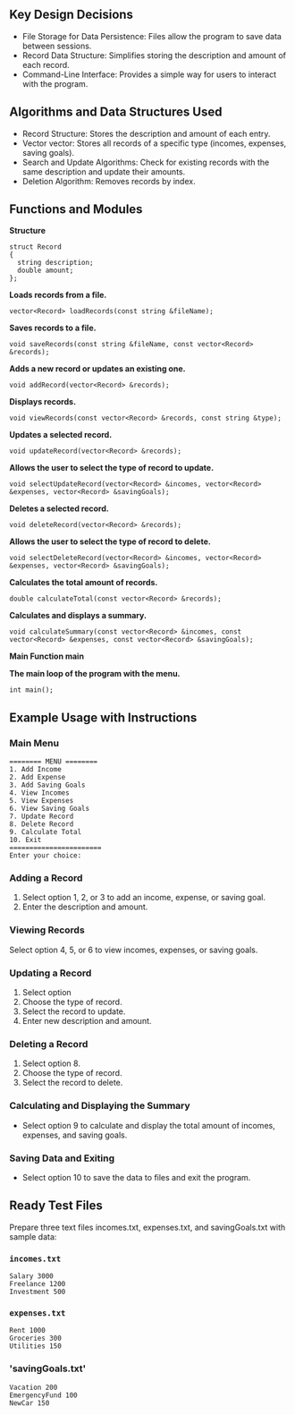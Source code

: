 Key Design Decisions
-
- File Storage for Data Persistence: Files allow the program to save data between sessions.
- Record Data Structure: Simplifies storing the description and amount of each record.
- Command-Line Interface: Provides a simple way for users to interact with the program.

Algorithms and Data Structures Used
-
- Record Structure: Stores the description and amount of each entry.
- Vector vector<Record>: Stores all records of a specific type (incomes, expenses, saving goals).
- Search and Update Algorithms: Check for existing records with the same description and update their amounts.
- Deletion Algorithm: Removes records by index.

Functions and Modules
-
**Structure**

    struct Record
    {
      string description;
      double amount;
    };

**Loads records from a file.**


    vector<Record> loadRecords(const string &fileName);


**Saves records to a file.**


    void saveRecords(const string &fileName, const vector<Record> &records);

**Adds a new record or updates an existing one.**


    void addRecord(vector<Record> &records);

**Displays records.**


    void viewRecords(const vector<Record> &records, const string &type);

**Updates a selected record.**


    void updateRecord(vector<Record> &records);

**Allows the user to select the type of record to update.**


    void selectUpdateRecord(vector<Record> &incomes, vector<Record> &expenses, vector<Record> &savingGoals);

**Deletes a selected record.**


    void deleteRecord(vector<Record> &records);

**Allows the user to select the type of record to delete.**

    void selectDeleteRecord(vector<Record> &incomes, vector<Record> &expenses, vector<Record> &savingGoals);

**Calculates the total amount of records.**

    double calculateTotal(const vector<Record> &records);

**Calculates and displays a summary.**

    void calculateSummary(const vector<Record> &incomes, const vector<Record> &expenses, const vector<Record> &savingGoals);


**Main Function main**

**The main loop of the program with the menu.**

    int main();

Example Usage with Instructions
-

### Main Menu

    ======== MENU ========
    1. Add Income
    2. Add Expense
    3. Add Saving Goals
    4. View Incomes
    5. View Expenses
    6. View Saving Goals
    7. Update Record
    8. Delete Record
    9. Calculate Total
    10. Exit
    =======================
    Enter your choice:

### Adding a Record

1. Select option 1, 2, or 3 to add an income, expense, or saving goal.
2. Enter the description and amount.

### Viewing Records
Select option 4, 5, or 6 to view incomes, expenses, or saving goals.

### Updating a Record
1. Select option
2. Choose the type of record.
3. Select the record to update.
4. Enter new description and amount.

### Deleting a Record
1. Select option 8.
2. Choose the type of record.
3. Select the record to delete.

### Calculating and Displaying the Summary

- Select option 9 to calculate and display the total amount of incomes, expenses, and saving goals.

### Saving Data and Exiting

- Select option 10 to save the data to files and exit the program.

Ready Test Files
-
Prepare three text files incomes.txt, expenses.txt, and savingGoals.txt with sample data:

### `incomes.txt`   
    Salary 3000
    Freelance 1200
    Investment 500

### `expenses.txt`
    Rent 1000
    Groceries 300
    Utilities 150

### 'savingGoals.txt'
    Vacation 200
    EmergencyFund 100
    NewCar 150
